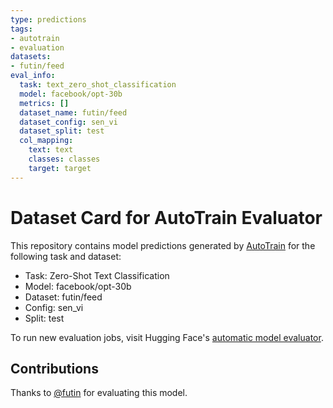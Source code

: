 ```yaml
---
type: predictions
tags:
- autotrain
- evaluation
datasets:
- futin/feed
eval_info:
  task: text_zero_shot_classification
  model: facebook/opt-30b
  metrics: []
  dataset_name: futin/feed
  dataset_config: sen_vi
  dataset_split: test
  col_mapping:
    text: text
    classes: classes
    target: target
---
```

# Dataset Card for AutoTrain Evaluator

This repository contains model predictions generated by [AutoTrain](https://huggingface.co/autotrain) for the following task and dataset:

* Task: Zero-Shot Text Classification
* Model: facebook/opt-30b
* Dataset: futin/feed
* Config: sen_vi
* Split: test

To run new evaluation jobs, visit Hugging Face's [automatic model evaluator](https://huggingface.co/spaces/autoevaluate/model-evaluator).

## Contributions

Thanks to [@futin](https://huggingface.co/futin) for evaluating this model.